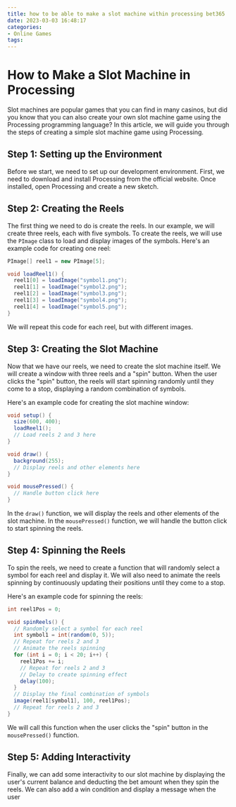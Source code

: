 ```yaml
---
title: how to be able to make a slot machine within processing bet365
date: 2023-03-03 16:48:17
categories:
- Online Games
tags:
---
```

# How to Make a Slot Machine in Processing

Slot machines are popular games that you can find in many casinos, but did you know that you can also create your own slot machine game using the Processing programming language? In this article, we will guide you through the steps of creating a simple slot machine game using Processing.

## Step 1: Setting up the Environment

Before we start, we need to set up our development environment. First, we need to download and install Processing from the official website. Once installed, open Processing and create a new sketch.

## Step 2: Creating the Reels

The first thing we need to do is create the reels. In our example, we will create three reels, each with five symbols. To create the reels, we will use the `PImage` class to load and display images of the symbols. Here's an example code for creating one reel:

```java
PImage[] reel1 = new PImage[5];

void loadReel1() {
  reel1[0] = loadImage("symbol1.png");
  reel1[1] = loadImage("symbol2.png");
  reel1[2] = loadImage("symbol3.png");
  reel1[3] = loadImage("symbol4.png");
  reel1[4] = loadImage("symbol5.png");
}
```

We will repeat this code for each reel, but with different images.

## Step 3: Creating the Slot Machine

Now that we have our reels, we need to create the slot machine itself. We will create a window with three reels and a "spin" button. When the user clicks the "spin" button, the reels will start spinning randomly until they come to a stop, displaying a random combination of symbols.

Here's an example code for creating the slot machine window:

```java
void setup() {
  size(600, 400);
  loadReel1();
  // Load reels 2 and 3 here
}

void draw() {
  background(255);
  // Display reels and other elements here
}

void mousePressed() {
  // Handle button click here
}
```

In the `draw()` function, we will display the reels and other elements of the slot machine. In the `mousePressed()` function, we will handle the button click to start spinning the reels.

## Step 4: Spinning the Reels

To spin the reels, we need to create a function that will randomly select a symbol for each reel and display it. We will also need to animate the reels spinning by continuously updating their positions until they come to a stop.

Here's an example code for spinning the reels:

```java
int reel1Pos = 0;

void spinReels() {
  // Randomly select a symbol for each reel
  int symbol1 = int(random(0, 5));
  // Repeat for reels 2 and 3
  // Animate the reels spinning
  for (int i = 0; i < 20; i++) {
    reel1Pos += i;
    // Repeat for reels 2 and 3
    // Delay to create spinning effect
    delay(100);
  }
  // Display the final combination of symbols
  image(reel1[symbol1], 100, reel1Pos);
  // Repeat for reels 2 and 3
}
```

We will call this function when the user clicks the "spin" button in the `mousePressed()` function.

## Step 5: Adding Interactivity

Finally, we can add some interactivity to our slot machine by displaying the user's current balance and deducting the bet amount when they spin the reels. We can also add a win condition and display a message when the user